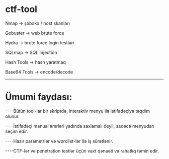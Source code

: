 # ctf-tool

Nmap → şəbəkə / host skanları

Gobuster → web brute force

Hydra → brute force login testləri

SQLmap → SQL injection

Hash Tools → hash yaratmaq

Base64 Tools → encode/decode



-------------------------------------



 # Ümumi faydası:

----Bütün tool-lar bir skriptdə, interaktiv menyu ilə istifadəçiyə təqdim olunur.

----İstifadəçi manual əmrləri yadında saxlamalı deyil, sadəcə menyudan seçim edir.

----Hazır parametrlər və wordlist-lər ilə iş sürətlənir.

----CTF-lər və penetration testlər üçün vaxt qənaəti və rahatlıq təmin edir.
